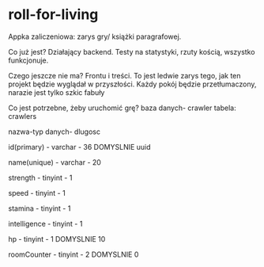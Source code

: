 # roll-for-living

Appka zaliczeniowa: zarys gry/ książki paragrafowej. 

Co już jest? Działający backend. Testy na statystyki, rzuty kością, wszystko funkcjonuje.

Czego jeszcze nie ma? Frontu i treści. To jest ledwie zarys tego, jak ten projekt będzie wyglądał w przyszłości. Każdy pokój będzie przetłumaczony, narazie jest tylko szkic fabuły

Co jest potrzebne, żeby uruchomić grę? 
baza danych- crawler
tabela: crawlers

nazwa-typ danych- dlugosc

id(primary) - varchar - 36 DOMYSLNIE uuid

name(unique) - varchar - 20

strength - tinyint - 1

speed - tinyint - 1

stamina - tinyint - 1

intelligence - tinyint - 1

hp - tinyint - 1 DOMYSLNIE 10

roomCounter - tinyint - 2 DOMYSLNIE 0

